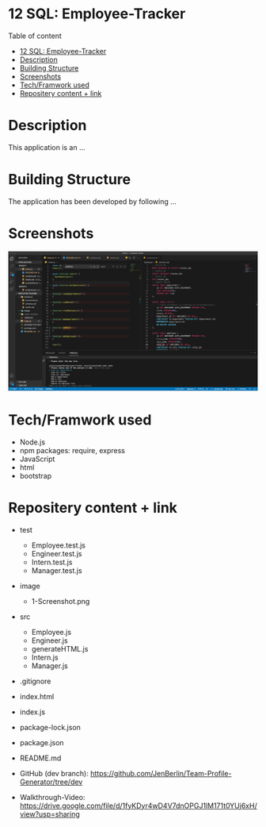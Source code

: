 # 12 SQL: Employee-Tracker

Table of content

- [12 SQL: Employee-Tracker](#12-sql-employee-tracker)
- [Description](#description)
- [Building Structure](#building-structure)
- [Screenshots](#screenshots)
- [Tech/Framwork used](#techframwork-used)
- [Repositery content + link](#repositery-content--link)

# Description

This application is an ...

# Building Structure

The application has been developed by following ...

# Screenshots

![Getting Started](./image/ScreenShot_1.png)

# Tech/Framwork used

- Node.js
- npm packages: require, express
- JavaScript
- html
- bootstrap

# Repositery content + link

- test
  - Employee.test.js
  - Engineer.test.js
  - Intern.test.js
  - Manager.test.js
- image
  - 1-Screenshot.png
- src
  - Employee.js
  - Engineer.js
  - generateHTML.js
  - Intern.js
  - Manager.js
- .gitignore
- index.html
- index.js
- package-lock.json
- package.json
- README.md

- GitHub (dev branch): https://github.com/JenBerlin/Team-Profile-Generator/tree/dev
- Walkthrough-Video: https://drive.google.com/file/d/1fyKDyr4wD4V7dnOPGJ1lM171t0YUj6xH/view?usp=sharing
